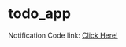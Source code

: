 # todo_app

Notification Code link: [Click Here!](https://www.dbestech.com/tutorials/flutter-local-notification-explained-for-ios-and-android)
